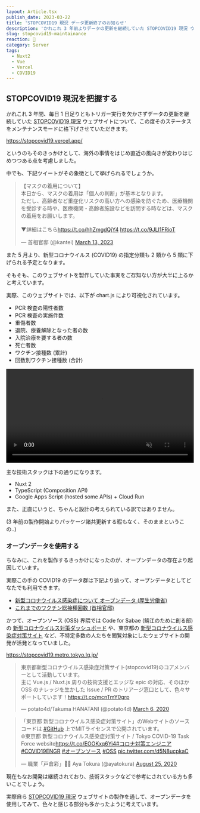 ```yaml
---
layout: Article.tsx
publish_date: 2023-03-22
title: 'STOPCOVID19 現況 データ更新終了のお知らせ'
description: 'かれこれ 3 年前よりデータの更新を継続していた STOPCOVID19 現況 ウェブサイトのステータスをメンテナンスモードに格下げさせていただきます。'
slug: stopcovid19-maintainance
reaction: 💉
category: Server
tags:
  - Nuxt2
  - Vue
  - Vercel
  - COVID19
---
```


## STOPCOVID19 現況を把握する

かれこれ 3 年間、毎日 1 日足りともトリガー実行を欠かさずデータの更新を継続していた [STOPCOVID19 現況](https://stopcovid19.vercel.app/) ウェブサイトについて、この度そのステータスをメンテナンスモードに格下げさせていただきます。

https://stopcovid19.vercel.app/

というのもそのきっかけとして、海外の事情をはじめ直近の風向きが変わりはじめつつある点を考慮しました。

中でも、下記ツイートがその象徴として挙げられるでしょうか。

<blockquote class="twitter-tweet"><p lang="ja" dir="ltr">【マスクの着用について】<br>本日から、マスクの着用は「個人の判断」が基本となります。<br>ただし、高齢者など重症化リスクの高い方への感染を防ぐため、医療機関を受診する時や、医療機関・高齢者施設などを訪問する時などは、マスクの着用をお願いします。<br> <br>▼詳細はこちら<a href="https://t.co/hhZmgdQjY4">https://t.co/hhZmgdQjY4</a> <a href="https://t.co/9JLl1FRioT">https://t.co/9JLl1FRioT</a></p>&mdash; 首相官邸 (@kantei) <a href="https://twitter.com/kantei/status/1635156626675212290?ref_src=twsrc%5Etfw">March 13, 2023</a></blockquote> <script async src="https://platform.twitter.com/widgets.js" charset="utf-8"></script>

また 5 月より、新型コロナウイルス (COVID19) の指定分類も 2 類から 5 類に下げられる予定となります。

そもそも、このウェブサイトを製作していた事実をご存知ない方が大半に上るかと考えています。

実際、このウェブサイトでは、以下が chart.js により可視化されています。

- PCR 検査の陽性者数
- PCR 検査の実施件数
- 重傷者数
- 退院、療養解除となった者の数
- 入院治療を要する者の数
- 死亡者数
- ワクチン接種数 (累計)
- 回数別ワクチン接種数 (合計)

<video controls playsinline width="100%" autoplay loop muted="true" type="video/mp4" src="https://i.imgur.com/wfCE1Ma.mp4">
  Sorry, your browser doesn't support embedded videos.
</video>

主な技術スタックは下の通りになります。

- Nuxt 2
- TypeScript (Composition API)
- Google Apps Script (hosted some APIs) + Cloud Run

また、正直にいうと、ちゃんと設計の考えられている訳ではありません。

(3 年前の製作開始よりパッケージ諸共更新する暇もなく、そのままというこの..)

### オープンデータを使用する

ちなみに、これを製作するきっかけになったのが、オープンデータの存在より起因しています。

実際この手の COVID19 のデータ群は下記より辿って、オープンデータとしてどなたでも利用できます。

- [新型コロナウイルス感染症について オープンデータ (厚生労働省)](https://www.mhlw.go.jp/stf/covid-19/open-data.html)
- [これまでのワクチン総接種回数 (首相官邸)](https://www.kantei.go.jp/jp/headline/kansensho/vaccine.html)

かつて、オープンソース (OSS) 界隈では Code for Sabae (鯖江のために創る部) の [新型コロナウイルス対策ダッシュボード](https://www.stopcovid19.jp/) や、東京都の [新型コロナウイルス感染症対策サイト](https://stopcovid19.metro.tokyo.lg.jp/) など、不特定多数の人たちを閲覧対象にしたウェブサイトの開発が活発となっていました。

https://stopcovid19.metro.tokyo.lg.jp/

<blockquote class="twitter-tweet"><p lang="ja" dir="ltr">東京都新型コロナウイルス感染症対策サイト(stopcovid19)のコアメンバーとして活動しています。<br>主に Vue.js / Nuxt.js 周りの技術支援とエッジな epic の対応、そのほか OSS のナレッジを生かした Issue / PR のトリアージ窓口として、色々サポートしています！<a href="https://t.co/mcnTmY0grp">https://t.co/mcnTmY0grp</a></p>&mdash; potato4d/Takuma HANATANI (@potato4d) <a href="https://twitter.com/potato4d/status/1235873361688846338?ref_src=twsrc%5Etfw">March 6, 2020</a></blockquote> <script async src="https://platform.twitter.com/widgets.js" charset="utf-8"></script>

<blockquote class="twitter-tweet"><p lang="ja" dir="ltr">「東京都 新型コロナウイルス感染症対策サイト」のWebサイトのソースコードは <a href="https://twitter.com/hashtag/GitHub?src=hash&amp;ref_src=twsrc%5Etfw">#GitHub</a> 上でMITライセンスで公開されています。<br>🌐東京都 新型コロナウイルス感染症対策サイト / Tokyo COVID-19 Task Force website<a href="https://t.co/EOOKxq6Yi4">https://t.co/EOOKxq6Yi4</a><a href="https://twitter.com/hashtag/%E3%82%B3%E3%83%AD%E3%83%8A%E5%AF%BE%E7%AD%96%E3%82%A8%E3%83%B3%E3%82%B8%E3%83%8B%E3%82%A2?src=hash&amp;ref_src=twsrc%5Etfw">#コロナ対策エンジニア</a> <a href="https://twitter.com/hashtag/COVID19ENGR?src=hash&amp;ref_src=twsrc%5Etfw">#COVID19ENGR</a> <a href="https://twitter.com/hashtag/%E3%82%AA%E3%83%BC%E3%83%97%E3%83%B3%E3%82%BD%E3%83%BC%E3%82%B9?src=hash&amp;ref_src=twsrc%5Etfw">#オープンソース</a> <a href="https://twitter.com/hashtag/OSS?src=hash&amp;ref_src=twsrc%5Etfw">#OSS</a> <a href="https://t.co/d5N8ucpkaC">pic.twitter.com/d5N8ucpkaC</a></p>&mdash; 職業「戸倉彩」👩‍💻 Aya Tokura (@ayatokura) <a href="https://twitter.com/ayatokura/status/1298096532189667329?ref_src=twsrc%5Etfw">August 25, 2020</a></blockquote> <script async src="https://platform.twitter.com/widgets.js" charset="utf-8"></script>

現在もなお開発は継続されており、技術スタックなどで参考にされている方も多いことでしょう。

実際自ら [STOPCOVID19 現況](https://stopcovid19.vercel.app/) ウェブサイトの製作を通して、オープンデータを使用してみて、色々と感じる部分も多かったように考えています。
